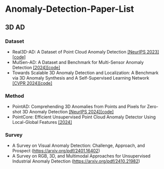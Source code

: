 # Anomaly-Detection-Paper-List

## 3D AD
  ### Dataset
  + Real3D-AD: A Dataset of Point Cloud Anomaly Detection [[NeurIPS 2023]](https://arxiv.org/abs/2309.13226)[[code]](https://github.com/M-3LAB/Real3D-AD)
  + MulSen-AD: A Dataset and Benchmark for Multi-Sensor Anomaly Detection [[2024]](https://zzzbbbzzz.github.io/MulSen_AD/index.html)[[code]](https://github.com/ZZZBBBZZZ/MulSen-AD)
  + Towards Scalable 3D Anomaly Detection and Localization: A Benchmark via 3D Anomaly Synthesis and A Self-Supervised Learning Network [[CVPR 2024]](https://arxiv.org/abs/2311.14897)[[code]](https://github.com/Chopper-233/Anomaly-ShapeNet)

  ### Method
  + PointAD: Comprehending 3D Anomalies from Points and Pixels for Zero-shot 3D Anomaly Detection [[NeurIPS 2024]](https://arxiv.org/abs/2410.00320)[[code]](https://github.com/zqhang/PointAD)
  + PointCore: Efficient Unsupervised Point Cloud Anomaly Detector Using Local-Global Features [[2024]](https://arxiv.org/abs/2403.01804)

  ### Survey
  + A Survey on Visual Anomaly Detection: Challenge, Approach, and Prospect (https://arxiv.org/pdf/2401.16402)
  + A Survey on RGB, 3D, and Multimodal Approaches for Unsupervised Industrial Anomaly Detection (https://arxiv.org/pdf/2410.21982)
